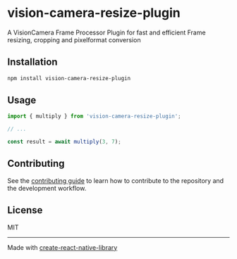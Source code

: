 # vision-camera-resize-plugin

A VisionCamera Frame Processor Plugin for fast and efficient Frame resizing, cropping and pixelformat conversion

## Installation

```sh
npm install vision-camera-resize-plugin
```

## Usage

```js
import { multiply } from 'vision-camera-resize-plugin';

// ...

const result = await multiply(3, 7);
```

## Contributing

See the [contributing guide](CONTRIBUTING.md) to learn how to contribute to the repository and the development workflow.

## License

MIT

---

Made with [create-react-native-library](https://github.com/callstack/react-native-builder-bob)
